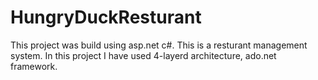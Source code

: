 # HungryDuckResturant
This project was build using asp.net c#. This is a resturant management system. In this project I have used 4-layerd architecture, ado.net framework. 
